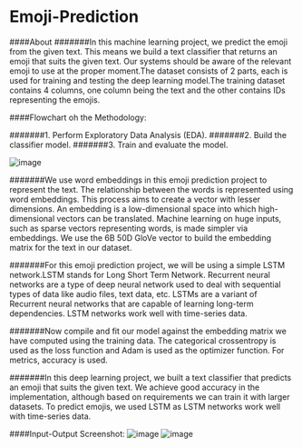 # Emoji-Prediction
####About
#######In this machine learning project, we predict the emoji from the given text. This means we build a text classifier that returns an emoji that suits the given text. Our systems should be aware of the relevant emoji to use at the proper moment.The dataset consists of 2 parts, each is used for training and testing the deep learning model.The training dataset contains 4 columns, one column being the text and the other contains IDs representing the emojis.

####Flowchart oh the Methodology:

#######1. Perform Exploratory Data Analysis (EDA).
#######2. Build the classifier model.
#######3. Train and evaluate the model.

![image](https://user-images.githubusercontent.com/56456928/136998049-22b93234-19c3-4244-9a02-27a60e2e1897.png)

#######We use word embeddings in this emoji prediction project to represent the text. The relationship between the words is represented using word embeddings. This process aims to create a vector with lesser dimensions. An embedding is a low-dimensional space into which high-dimensional vectors can be translated. Machine learning on huge inputs, such as sparse vectors representing words, is made simpler via embeddings. We use the 6B 50D GloVe vector to build the embedding matrix for the text in our dataset.

#######For this emoji prediction project, we will be using a simple LSTM network.LSTM stands for Long Short Term Network. Recurrent neural networks are a type of deep neural network used to deal with sequential types of data like audio files, text data, etc. LSTMs are a variant of Recurrent neural networks that are capable of learning long-term dependencies. LSTM networks work well with time-series data.

#######Now compile and fit our model against the embedding matrix we have computed using the training data. The categorical crossentropy is used as the loss function and Adam is used as the optimizer function. For metrics, accuracy is used.

#######In this deep learning project, we built a text classifier that predicts an emoji that suits the given text. We achieve good accuracy in the implementation, although based on requirements we can train it with larger datasets. To predict emojis, we used LSTM as LSTM networks work well with time-series data.

####Input-Output Screenshot:
![image](https://user-images.githubusercontent.com/56456928/136998141-105cd80c-8759-4cbc-ae27-a48e73e3da8b.png)
![image](https://user-images.githubusercontent.com/56456928/136998152-9d932a5e-2281-432e-b175-cf4e882c3ac9.png)
